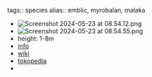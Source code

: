 tags:: species
alias:: emblic, myrobalan, malaka

- ![Screenshot 2024-05-23 at 08.54.12.png](https://peach-geographical-bat-397.mypinata.cloud/ipfs/QmeGJsoGacapBfSTxRymfyHU7P92BZGbfhVGt4YcbnXJbY)
- ![Screenshot 2024-05-23 at 08.54.55.png](https://peach-geographical-bat-397.mypinata.cloud/ipfs/QmddVBpg9p92wBL2MCYhSB9foojyc8PdpDcoQuKVDTkuqg)
- height: 1-8m
- [info](http://www.plantsofasia.com/index/phyllanthus_emblica/0-1354)
- [wiki](https://en.wikipedia.org/wiki/Phyllanthus_emblica)
- [tokopedia](https://www.tokopedia.com/agropurworejo/bibit-tanaman-malaka-kemloko-amla-buah-tinggi-anti-oksidan-dan-vit-c?extParam=ivf%3Dfalse%26src%3Dsearch)
-